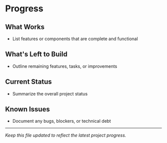 # Progress

## What Works
- List features or components that are complete and functional

## What's Left to Build
- Outline remaining features, tasks, or improvements

## Current Status
- Summarize the overall project status

## Known Issues
- Document any bugs, blockers, or technical debt

---
*Keep this file updated to reflect the latest project progress.* 